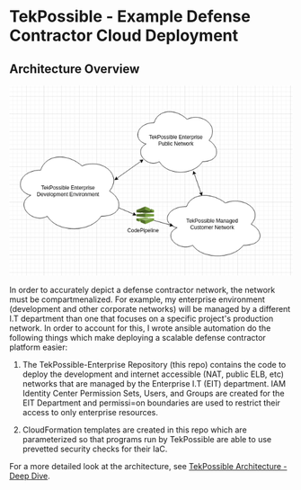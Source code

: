 # TekPossible - Example Defense Contractor Cloud Deployment

## Architecture Overview
![TekPossible Architecture Overview](./docs/tekpossible-arch-overview.png)

In order to accurately depict a defense contractor network, the network must be compartmenalized. For example, my enterprise environment (development and other corporate networks) will be managed by a different I.T department than one that focuses on a specific project's production network. In order to account for this, I wrote ansible automation do the following things which make deploying a scalable defense contractor platform easier:

1. The TekPossible-Enterprise Repository (this repo) contains the code to deploy the development and internet accessible (NAT, public ELB, etc) networks that are managed by the Enterprise I.T (EIT) department. IAM Identity Center Permission Sets, Users, and Groups are created for the EIT Department and permissi=on boundaries are used to restrict their access to only enterprise resources.

2. CloudFormation templates are created in this repo which are parameterized so that programs run by TekPossible are able to use prevetted security checks for their IaC. 

For a more detailed look at the architecture, see [TekPossible Architecture - Deep Dive](./docs/tekpossible-arch-overview.png).
